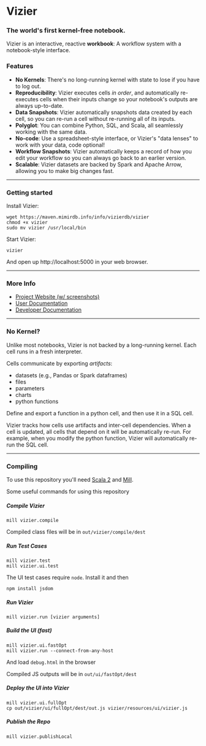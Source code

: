 # Vizier
### The world's first kernel-free notebook.

Vizier is an interactive, reactive **workbook**: A workflow system with a notebook-style interface.  

### Features

* **No Kernels**: There's no long-running kernel with state to lose if you have to log out.
* **Reproducibility**: Vizier executes cells *in order*, and automatically re-executes cells when their inputs change so your notebook's outputs are always up-to-date.
* **Data Snapshots**: Vizier automatically snapshots data created by each cell, so you can re-run a cell without re-running all of its inputs.
* **Polyglot**: You can combine Python, SQL, and Scala, all seamlessly working with the same data.
* **No-code**: Use a spreadsheet-style interface, or Vizier's "data lenses" to work with your data, code optional!
* **Workflow Snapshots**: Vizier automatically keeps a record of how you edit your workflow so you can always go back to an earlier version.
* **Scalable**: Vizier datasets are backed by Spark and Apache Arrow, allowing you to make big changes fast.

---

### Getting started

Install Vizier:
```
wget https://maven.mimirdb.info/info/vizierdb/vizier
chmod +x vizier
sudo mv vizier /usr/local/bin
```

Start Vizier:
```
vizier
```

And open up http://localhost:5000 in your web browser.

---

### More Info

* [Project Website (w/ screenshots)](https://vizierdb.info)
* [User Documentation](https://github.com/VizierDB/vizier-scala/wiki)
* [Developer Documentation](https://github.com/VizierDB/vizier-scala/blob/master/docs/DEVELOPER.md)

---

### No Kernel?

Unlike most notebooks, Vizier is not backed by a long-running kernel.  Each cell runs in a fresh interpreter.  

Cells communicate by exporting _artifacts_:
* datasets (e.g., Pandas or Spark dataframes)
* files
* parameters
* charts
* python functions

Define and export a function in a python cell, and then use it in a SQL cell.  

Vizier tracks how cells use artifacts and inter-cell dependencies.  When a cell is updated, all cells that depend on it will be automatically re-run.  For example, when you modify the python function, Vizier will automatically re-run the SQL cell.

---

### Compiling

To use this repository you'll need [Scala 2](https://www.scala-lang.org/download/scala2.html) and [Mill](https://com-lihaoyi.github.io/mill/mill/Intro_to_Mill.html#_installation).  

Some useful commands for using this repository

##### Compile Vizier
```
mill vizier.compile
```
Compiled class files will be in `out/vizier/compile/dest`

##### Run Test Cases

```
mill vizier.test
mill vizier.ui.test
```

The UI test cases require `node`.  Install it and then 
```
npm install jsdom
```

##### Run Vizier
```
mill vizier.run [vizier arguments]
```

##### Build the UI (fast)
```
mill vizier.ui.fastOpt
mill vizier.run --connect-from-any-host
```
And load `debug.html` in the browser

Compiled JS outputs will be in `out/ui/fastOpt/dest`

##### Deploy the UI into Vizier
```
mill vizier.ui.fullOpt
cp out/vizier/ui/fullOpt/dest/out.js vizier/resources/ui/vizier.js
```

##### Publish the Repo
```
mill vizier.publishLocal
```
